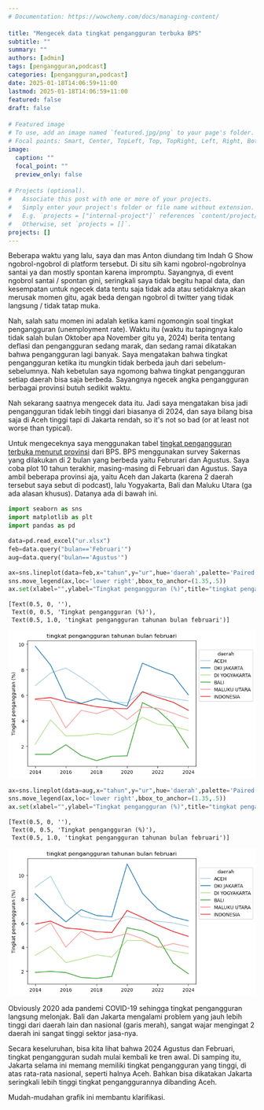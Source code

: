 ```yaml
---
# Documentation: https://wowchemy.com/docs/managing-content/

title: "Mengecek data tingkat pengangguran terbuka BPS"
subtitle: ""
summary: ""
authors: [admin]
tags: [pengangguran,podcast]
categories: [pengangguran,podcast]
date: 2025-01-18T14:06:59+11:00
lastmod: 2025-01-18T14:06:59+11:00
featured: false
draft: false

# Featured image
# To use, add an image named `featured.jpg/png` to your page's folder.
# Focal points: Smart, Center, TopLeft, Top, TopRight, Left, Right, BottomLeft, Bottom, BottomRight.
image:
  caption: ""
  focal_point: ""
  preview_only: false

# Projects (optional).
#   Associate this post with one or more of your projects.
#   Simply enter your project's folder or file name without extension.
#   E.g. `projects = ["internal-project"]` references `content/project/deep-learning/index.md`.
#   Otherwise, set `projects = []`.
projects: []
---
```


Beberapa waktu yang lalu, saya dan mas Anton diundang tim Indah G Show ngobrol-ngobrol di platform tersebut. Di situ sih kami ngobrol-ngobrolnya santai ya dan mostly spontan karena impromptu. Sayangnya, di event ngobrol santai / spontan gini, seringkali saya tidak begitu hapal data, dan kesempatan untuk ngecek data tentu saja tidak ada atau setidaknya akan merusak momen gitu, agak beda dengan ngobrol di twitter yang tidak langsung / tidak tatap muka.

Nah, salah satu momen ini adalah ketika kami ngomongin soal tingkat pengangguran (unemployment rate). Waktu itu (waktu itu tapingnya kalo tidak salah bulan Oktober apa November gitu ya, 2024) berita tentang deflasi dan pengangguran sedang marak, dan sedang ramai dikatakan bahwa pengangguran lagi banyak. Saya mengatakan bahwa tingkat pengangguran ketika itu mungkin tidak berbeda jauh dari sebelum-sebelumnya. Nah kebetulan saya ngomong bahwa tingkat pengangguran setiap daerah bisa saja berbeda. Sayangnya ngecek angka pengangguran berbagai provinsi butuh sedikit waktu.

Nah sekarang saatnya mengecek data itu. Jadi saya mengatakan bisa jadi pengangguran tidak lebih tinggi dari biasanya di 2024, dan saya bilang bisa saja di Aceh tinggi tapi di Jakarta rendah, so it's not so bad (or at least not worse than typical).

Untuk mengeceknya saya menggunakan tabel [tingkat pengangguran terbuka menurut provinsi](https://www.bps.go.id/id/statistics-table/2/NTQzIzI=/tingkat-pengangguran-terbuka-menurut-provinsi--persen-.html) dari BPS. BPS menggunakan survey Sakernas yang dilakukan di 2 bulan yang berbeda yaitu Februrari dan Agustus. Saya coba plot 10 tahun terakhir, masing-masing di Februari dan Agustus. Saya ambil beberapa provinsi aja, yaitu Aceh dan Jakarta (karena 2 daerah tersebut saya sebut di podcast), lalu Yogyakarta, Bali dan Maluku Utara (ga ada alasan khusus). Datanya ada di bawah ini.


```python
import seaborn as sns
import matplotlib as plt
import pandas as pd
```


```python
data=pd.read_excel("ur.xlsx")
feb=data.query("bulan=='Februari'")
aug=data.query("bulan=='Agustus'")
```


```python
ax=sns.lineplot(data=feb,x="tahun",y="ur",hue='daerah',palette='Paired')
sns.move_legend(ax,loc='lower right',bbox_to_anchor=(1.35,.5))
ax.set(xlabel="",ylabel="Tingkat pengangguran (%)",title="tingkat pengangguran tahunan bulan Februari")
```




    [Text(0.5, 0, ''),
     Text(0, 0.5, 'Tingkat pengangguran (%)'),
     Text(0.5, 1.0, 'tingkat pengangguran tahunan bulan februari')]




    
![png](index_files/index_3_1.png)
    



```python
ax=sns.lineplot(data=aug,x="tahun",y="ur",hue='daerah',palette='Paired')
sns.move_legend(ax,loc='lower right',bbox_to_anchor=(1.35,.5))
ax.set(xlabel="",ylabel="Tingkat pengangguran (%)",title="tingkat pengangguran tahunan bulan Agustus")
```




    [Text(0.5, 0, ''),
     Text(0, 0.5, 'Tingkat pengangguran (%)'),
     Text(0.5, 1.0, 'tingkat pengangguran tahunan bulan februari')]




    
![png](index_files/index_4_1.png)
    


Obviously 2020 ada pandemi COVID-19 sehingga tingkat pengangguran langsung melonjak. Bali dan Jakarta mengalami problem yang jauh lebih tinggi dari daerah lain dan nasional (garis merah), sangat wajar mengingat 2 daerah ini sangat tinggi sektor jasa-nya.

Secara keseluruhan, bisa kita lihat bahwa 2024 Agustus dan Februari, tingkat pengangguran sudah mulai kembali ke tren awal. Di samping itu, Jakarta selama ini memang memiliki tingkat pengangguran yang tinggi, di atas rata-rata nasional, seperti halnya Aceh. Bahkan bisa dikatakan Jakarta seringkali lebih tinggi tingkat penganggurannya dibanding Aceh.

Mudah-mudahan grafik ini membantu klarifikasi.
